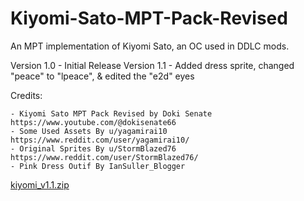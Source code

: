 # Kiyomi-Sato-MPT-Pack-Revised
An MPT implementation of Kiyomi Sato, an OC used in DDLC mods.

Version 1.0 - Initial Release
Version 1.1 - Added dress sprite, changed "peace" to "lpeace", & edited the "e2d" eyes

Credits:

    - Kiyomi Sato MPT Pack Revised by Doki Senate           https://www.youtube.com/@dokisenate66
    - Some Used Assets By u/yagamirai10                     https://www.reddit.com/user/yagamirai10/
    - Original Sprites By u/StormBlazed76                   https://www.reddit.com/user/StormBlazed76/
    - Pink Dress Outif By IanSuller_Blogger

[kiyomi_v1.1.zip](https://github.com/user-attachments/files/16322997/kiyomi_v1.1.zip)
